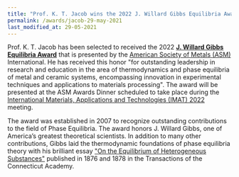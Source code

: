 ```yaml
---
title: "Prof. K. T. Jacob wins the 2022 J. Willard Gibbs Equilibria Award (29/05/21)"
permalink: /awards/jacob-29-may-2021
last_modified_at: 29-05-2021
---
```

Prof. K. T. Jacob has been selected to received the 2022 <a href="https://www.asminternational.org/documents/10192/5975044/JWilliardGibbsGIBBS_Rules.pdf/28620908-4bb1-49b8-a764-83fd63c0ee94" target="_blank"><b>J. Willard Gibbs Equilibria Award</b></a> that is presented by the <a href="https://www.asminternational.org/home" target="_blank">American Society of Metals (ASM)</a> International. He has received this honor "for outstanding leadership in research and education in the area of thermodynamics and phase equilibria of metal and ceramic systems, encompassing innovation in experimental techniques and applications to materials processing". The award will be presented at the ASM Awards Dinner scheduled to take place during the <a href="https://www.asminternational.org/web/imat-2021/future-dates" target="_blank">International Materials, Applications and Technologies (IMAT) 2022</a> meeting.

The award was established in 2007 to recognize outstanding contributions to the field of Phase Equilibria. The award honors J. Willard Gibbs, one of America’s greatest theoretical scientists. In addition to many other contributions, Gibbs laid the thermodynamic foundations of phase equilibria theory with his brilliant essay <a href="https://doi.org/10.2475/ajs.s3-16.96.441" target="_blank">"On the Equilibrium of Heterogeneous Substances"</a> published in 1876 and 1878 in the Transactions of the Connecticut Academy.
